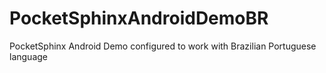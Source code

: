 # PocketSphinxAndroidDemoBR
PocketSphinx Android Demo configured to work with Brazilian Portuguese language
